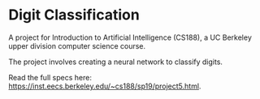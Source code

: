 # Digit Classification

A project for Introduction to Artificial Intelligence (CS188), a UC Berkeley upper division computer science course.

The project involves creating a neural network to classify digits.

Read the full specs here: https://inst.eecs.berkeley.edu/~cs188/sp19/project5.html.
